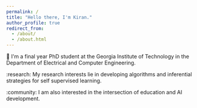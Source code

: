 ```yaml
---
permalink: /
title: "Hello there, I'm Kiran."
author_profile: true
redirect_from: 
  - /about/
  - /about.html
---
```




:school: I'm a final year PhD student at the Georgia Institute of Technology in the Department of Electrical and Computer Engineering.

:research: My research interests lie in developing algorithms and inferential strategies for self supervised learning.

:community: I am also interested in the intersection of education and AI development.